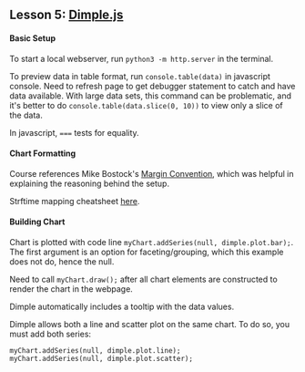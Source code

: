 ## Lesson 5: [Dimple.js](http://dimplejs.org)

#### Basic Setup

To start a local webserver, run `python3 -m http.server` in the terminal.

To preview data in table format, run `console.table(data)` in javascript console. Need to refresh page to get debugger statement to catch and have data available. With large data sets, this command can be problematic, and it's better to do `console.table(data.slice(0, 10))` to view only a slice of the data.

In javascript, `===` tests for equality.

#### Chart Formatting

Course references Mike Bostock's [Margin Convention](https://bl.ocks.org/mbostock/3019563), which was helpful in explaining the reasoning behind the setup.

Strftime mapping cheatsheet [here](http://man7.org/linux/man-pages/man3/strftime.3.html).

#### Building Chart

Chart is plotted with code line `myChart.addSeries(null, dimple.plot.bar);`. The first argument is an option for faceting/grouping, which this example does not do, hence the null.

Need to call `myChart.draw();` after all chart elements are constructed to render the chart in the webpage.

Dimple automatically includes a tooltip with the data values.

Dimple allows both a line and scatter plot on the same chart. To do so, you must add both series:
```
myChart.addSeries(null, dimple.plot.line);
myChart.addSeries(null, dimple.plot.scatter);
```
